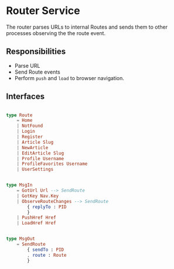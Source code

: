 # Router Service

The router parses URLs to internal Routes
and sends them to other processes observing the
the route event.

## Responsibilities

- Parse URL
- Send Route events
- Perform `push` and `load` to browser navigation.

## Interfaces

```elm

type Route
    = Home
    | NotFound
    | Login
    | Register
    | Article Slug
    | NewArticle
    | EditArticle Slug
    | Profile Username
    | ProfileFavorites Username
    | UserSettings


type MsgIn
    = GotUrl Url --> SendRoute
    | GotKey Nav.Key
    | ObserveRouteChanges --> SendRoute
        { replyTo : PID
        }
    | PushHref Href
    | LoadHref Href


type MsgOut
    = SendRoute
        { sendTo : PID
        , route : Route
        }
```

